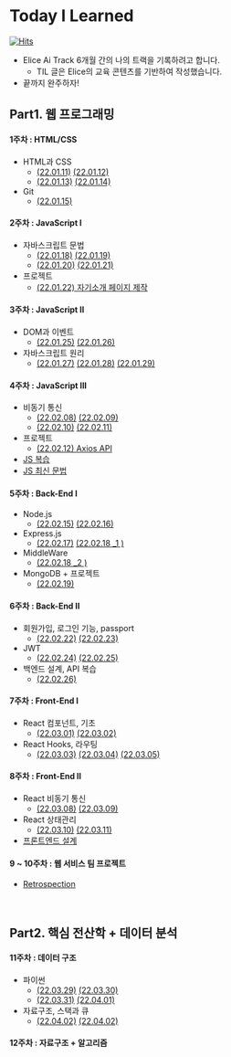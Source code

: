 # Today I Learned

[![Hits](https://hits.seeyoufarm.com/api/count/incr/badge.svg?url=https%3A%2F%2Fgithub.com%2FParkJungYoon%2FTIL-Alice_Ai_Track_4th&count_bg=%23FFD9D9&title_bg=%23FF7474&icon=&icon_color=%23E7E7E7&title=hits&edge_flat=false)](https://hits.seeyoufarm.com)

- Elice Ai Track 6개월 간의 나의 트랙을 기록하려고 합니다.
  - TIL 글은 Elice의 교육 콘텐츠를 기반하여 작성했습니다.
- 끝까지 완주하자!

## Part1. 웹 프로그래밍

#### 1주차 : HTML/CSS

- HTML과 CSS
  - [(22.01.11)](./Web/1주차-1.md) [(22.01.12)](./Web/1주차-2.md)
  - [(22.01.13)](./Web/1주차-3.md) [(22.01.14)](./Web/1주차-4.md)
- Git
  - [(22.01.15)](./Web/1주차-5.md)

#### 2주차 : JavaScript I

- 자바스크립트 문법
  - [(22.01.18)](./Web/2주차-1.md) [(22.01.19)](./Web/2주차-2.md)
  - [(22.01.20)](./Web/2주차-3.md) [(22.01.21) ](./Web/2주차-4.md)
- 프로젝트
  - [(22.01.22) 자기소개 페이지 제작](http://parkjungyoon.kdt-gitlab.elice.io/produce-myself/index.html)

#### 3주차 : JavaScript II

- DOM과 이벤트
  - [(22.01.25)](./Web/3주차-1.md) [(22.01.26)](./Web/3주차-2.md)
- 자바스크립트 원리
  - [(22.01.27)](./Web/3주차-3.md) [(22.01.28)](./Web/3주차-4.md) [(22.01.29)](./Web/3주차-5.md)

#### 4주차 : JavaScript III

- 비동기 통신
  - [(22.02.08)](./Web/4주차-1.md) [(22.02.09)](./Web/4주차-2.md)
  - [(22.02.10)](./Web/4주차-3.md) [(22.02.11)](./Web/4주차-4.md)
- 프로젝트
  - [(22.02.12) Axios API](./Web/4주차-5.md)
- [JS 복습](./Web/JS-복습.md)
- [JS 최신 문법](./Web/JavaScript_최신문법.md)

#### 5주차 : Back-End I

- Node.js
  - [(22.02.15)](./Web/5주차-1.md) [(22.02.16)](./Web/5주차-2.md)
- Express.js
  - [(22.02.17)](./Web/5주차-3.md) [(22.02.18 \_1 )](./Web/5주차-4-1.md)
- MiddleWare
  - [(22.02.18 \_2 )](./Web/5주차-4-2.md)
- MongoDB + 프로젝트
  - [(22.02.19)](./Web/5주차-5.md)

#### 6주차 : Back-End II

- 회원가입, 로그인 기능, passport
  - [(22.02.22)](./Web/6주차-1.md) [(22.02.23)](./Web/6주차-2.md)
- JWT
  - [(22.02.24)](./Web/6주차-3.md) [(22.02.25)](./Web/6주차-4.md)
- 백엔드 설계, API 복습
  - [(22.02.26)](./Web/6주차-5.md)

#### 7주차 : Front-End I

- React 컴포넌트, 기초
  - [(22.03.01)](./Web/7주차-1.md) [(22.03.02)](./Web/7주차-2.md)
- React Hooks, 라우팅
  - [(22.03.03)](./Web/7주차-3.md) [(22.03.04)](./Web/7주차-4.md) [(22.03.05)](./Web/7주차-5.md)

#### 8주차 : Front-End II

- React 비동기 통신
  - [(22.03.08)](./Web/8주차-1.md) [(22.03.09)](./Web/8주차-2.md)
- React 상태관리
  - [(22.03.10)](./Web/8주차-3.md) [(22.03.11)](./Web/8주차-4.md)
- [프론트엔드 설계](./Web/8%EC%A3%BC%EC%B0%A8-5.md)

#### 9 ~ 10주차 : 웹 서비스 팀 프로젝트

- [Retrospection](https://hello-judy-world.tistory.com/category/%EC%97%98%EB%A6%AC%EC%8A%A4%20AI%20%ED%8A%B8%EB%9E%99%204%EA%B8%B0/1.%20%ED%8F%AC%ED%8A%B8%ED%8F%B4%EB%A6%AC%EC%98%A4%20%EA%B3%B5%EC%9C%A0%20%EC%9B%B9%20%EC%84%9C%EB%B9%84%EC%8A%A4)

<br>

## Part2. 핵심 전산학 + 데이터 분석

#### 11주차 : 데이터 구조

- 파이썬
  - [(22.03.29)](./DataAnalysis/11주차-1.md) [(22.03.30)](./DataAnalysis/11주차-2.md)
  - [(22.03.31)](./DataAnalysis/11주차-3.md) [(22.04.01)](./DataAnalysis/11주차-4.md)
- 자료구조, 스택과 큐
  - [(22.04.02)](https://github.com/ParkJungYoon/python_coding_test_study/blob/3474e8a5db305eff6a31848b4f9c7da286754c46/DataStructure/DataStructure.md) [(22.04.02)](https://github.com/ParkJungYoon/python_coding_test_study/blob/3474e8a5db305eff6a31848b4f9c7da286754c46/DataStructure/Stack&Queue.md)

#### 12주차 : 자료구조 + 알고리즘

